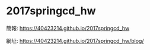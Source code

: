 # 2017springcd_hw

簡報: https://40423214.github.io/2017springcd_hw

網址: https://40423214.github.io/2017springcd_hw/blog/
